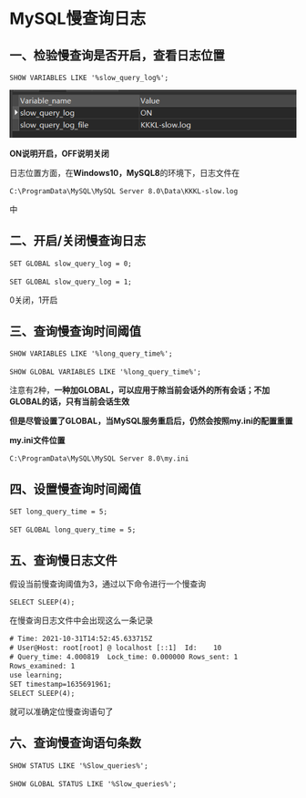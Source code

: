 # MySQL慢查询日志

一、检验慢查询是否开启，查看日志位置
------------------

```
SHOW VARIABLES LIKE '%slow_query_log%';
```

![](https://raw.githubusercontent.com/KKKLxxx/img-host/master/e12843a128854b95b54878fe798ed111.png)

**ON说明开启，OFF说明关闭**

日志位置方面，在**Windows10，MySQL8**的环境下，日志文件在

```
C:\ProgramData\MySQL\MySQL Server 8.0\Data\KKKL-slow.log
```

中

二、开启/关闭慢查询日志
------------

```
SET GLOBAL slow_query_log = 0;

SET GLOBAL slow_query_log = 1;
```

0关闭，1开启

三、查询慢查询时间阈值
-----------

```
SHOW VARIABLES LIKE '%long_query_time%';

SHOW GLOBAL VARIABLES LIKE '%long_query_time%';
```

注意有2种，**一种加GLOBAL，可以应用于除当前会话外的所有会话；不加GLOBAL的话，只有当前会话生效**

**但是尽管设置了GLOBAL，当MySQL服务重启后，仍然会按照my.ini的配置重置**

**my.ini文件位置**

```
C:\ProgramData\MySQL\MySQL Server 8.0\my.ini
```

四、设置慢查询时间阈值
-----------

```
SET long_query_time = 5;

SET GLOBAL long_query_time = 5;
```

五、查询慢日志文件
---------

假设当前慢查询阈值为3，通过以下命令进行一个慢查询

```
SELECT SLEEP(4);
```

在慢查询日志文件中会出现这么一条记录

```
# Time: 2021-10-31T14:52:45.633715Z
# User@Host: root[root] @ localhost [::1]  Id:    10
# Query_time: 4.000819  Lock_time: 0.000000 Rows_sent: 1  Rows_examined: 1
use learning;
SET timestamp=1635691961;
SELECT SLEEP(4);
```

就可以准确定位慢查询语句了

六、查询慢查询语句条数
-----------

```
SHOW STATUS LIKE '%Slow_queries%';

SHOW GLOBAL STATUS LIKE '%Slow_queries%';
```